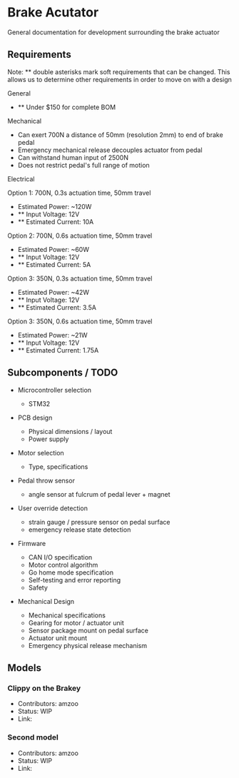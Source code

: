# Brake Acutator
General documentation for development surrounding the brake actuator

## Requirements
Note: ** double asterisks mark soft requirements that can be changed. This allows us
to determine other requirements in order to move on with a design

General
- ** Under $150 for complete BOM

Mechanical
- Can exert 700N a distance of 50mm (resolution 2mm) to end of brake pedal
- Emergency mechanical release decouples actuator from pedal
- Can withstand human input of 2500N
- Does not restrict pedal's full range of motion

Electrical

Option 1: 700N, 0.3s actuation time, 50mm travel
- Estimated Power: ~120W
- ** Input Voltage: 12V
- ** Estimated Current: 10A

Option 2: 700N, 0.6s actuation time, 50mm travel
- Estimated Power: ~60W
- ** Input Voltage: 12V
- ** Estimated Current: 5A

Option 3: 350N, 0.3s actuation time, 50mm travel
- Estimated Power: ~42W
- ** Input Voltage: 12V
- ** Estimated Current: 3.5A

Option 3: 350N, 0.6s actuation time, 50mm travel
- Estimated Power: ~21W
- ** Input Voltage: 12V
- ** Estimated Current: 1.75A

## Subcomponents / TODO

- Microcontroller selection
    - STM32

- PCB design

    - Physical dimensions / layout
    - Power supply

- Motor selection

    - Type, specifications

- Pedal throw sensor

    - angle sensor at fulcrum of pedal lever + magnet

- User override detection

    - strain gauge / pressure sensor on pedal surface
    - emergency release state detection

- Firmware

    - CAN I/O specification
    - Motor control algorithm
    - Go home mode specification
    - Self-testing and error reporting
    - Safety

- Mechanical Design

    - Mechanical specifications
    - Gearing for motor / actuator unit
    - Sensor package mount on pedal surface
    - Actuator unit mount
    - Emergency physical release mechanism


## Models

### Clippy on the Brakey

- Contributors: amzoo
- Status: WIP
- Link: 

### Second model 

- Contributors: amzoo
- Status: WIP
- Link: 
